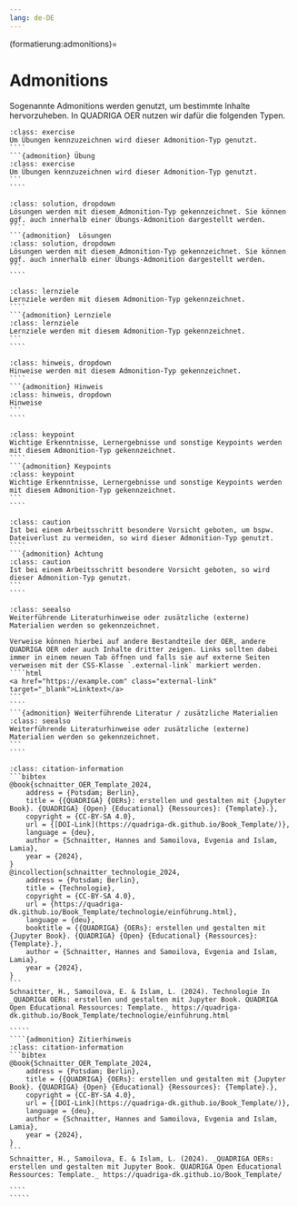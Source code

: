 ```yaml
---
lang: de-DE
---
```


(formatierung:admonitions)=
# Admonitions

Sogenannte Admonitions werden genutzt, um bestimmte Inhalte hervorzuheben. In QUADRIGA OER nutzen wir dafür die folgenden Typen.


`````{admonition} Übung
:class: exercise
Um Übungen kennzuzeichnen wird dieser Admonition-Typ genutzt.
````
```{admonition} Übung
:class: exercise
Um Übungen kennzuzeichnen wird dieser Admonition-Typ genutzt.
```
````
`````


`````{admonition}  Lösungen
:class: solution, dropdown
Lösungen werden mit diesem Admonition-Typ gekennzeichnet. Sie können ggf. auch innerhalb einer Übungs-Admonition dargestellt werden.
````
```{admonition}  Lösungen
:class: solution, dropdown
Lösungen werden mit diesem Admonition-Typ gekennzeichnet. Sie können ggf. auch innerhalb einer Übungs-Admonition dargestellt werden.
```
````
`````

`````{admonition} Lernziele
:class: lernziele
Lernziele werden mit diesem Admonition-Typ gekennzeichnet.
````
```{admonition} Lernziele
:class: lernziele
Lernziele werden mit diesem Admonition-Typ gekennzeichnet.
```
````
`````

`````{admonition} Hinweis
:class: hinweis, dropdown
Hinweise werden mit diesem Admonition-Typ gekennzeichnet. 
````
```{admonition} Hinweis
:class: hinweis, dropdown
Hinweise 
```
````
`````

`````{admonition} Keypoints
:class: keypoint
Wichtige Erkenntnisse, Lernergebnisse und sonstige Keypoints werden mit diesem Admonition-Typ gekennzeichnet.
````
```{admonition} Keypoints
:class: keypoint
Wichtige Erkenntnisse, Lernergebnisse und sonstige Keypoints werden mit diesem Admonition-Typ gekennzeichnet.
```
````
`````

`````{admonition} Achtung
:class: caution
Ist bei einem Arbeitsschritt besondere Vorsicht geboten, um bspw. Dateiverlust zu vermeiden, so wird dieser Admonition-Typ genutzt.
````
```{admonition} Achtung
:class: caution
Ist bei einem Arbeitsschritt besondere Vorsicht geboten, so wird dieser Admonition-Typ genutzt.
```
````
`````

`````{admonition} Weiterführende Literatur / zusätzliche Materialien
:class: seealso
Weiterführende Literaturhinweise oder zusätzliche (externe) Materialien werden so gekennzeichnet.

Verweise können hierbei auf andere Bestandteile der OER, andere QUADRIGA OER oder auch Inhalte dritter zeigen. Links sollten dabei immer in einem neuen Tab öffnen und falls sie auf externe Seiten verweisen mit der CSS-Klasse `.external-link` markiert werden.
````html
<a href="https://example.com" class="external-link" target="_blank">Linktext</a>
````
````
```{admonition} Weiterführende Literatur / zusätzliche Materialien
:class: seealso
Weiterführende Literaturhinweise oder zusätzliche (externe) Materialien werden so gekennzeichnet.
```
````
`````

``````{admonition} Zitierhinweis
:class: citation-information
```bibtex
@book{schnaitter_OER_Template_2024,
    address = {Potsdam; Berlin},
    title = {{QUADRIGA} {OERs}: erstellen und gestalten mit {Jupyter Book}. {QUADRIGA} {Open} {Educational} {Ressources}: {Template}.},
    copyright = {CC-BY-SA 4.0},
    url = {[DOI-Link](https://quadriga-dk.github.io/Book_Template/)},
    language = {deu},
    author = {Schnaitter, Hannes and Samoilova, Evgenia and Islam, Lamia},
    year = {2024},
}
@incollection{schnaitter_technologie_2024,
    address = {Potsdam; Berlin},
    title = {Technologie},
    copyright = {CC-BY-SA 4.0},
    url = {https://quadriga-dk.github.io/Book_Template/technologie/einführung.html},
    language = {deu},
    booktitle = {{QUADRIGA} {OERs}: erstellen und gestalten mit {Jupyter Book}. {QUADRIGA} {Open} {Educational} {Ressources}: {Template}.},
    author = {Schnaitter, Hannes and Samoilova, Evgenia and Islam, Lamia},
    year = {2024},
}
```
Schnaitter, H., Samoilova, E. & Islam, L. (2024). Technologie In _QUADRIGA OERs: erstellen und gestalten mit Jupyter Book. QUADRIGA Open Educational Ressources: Template._ https://quadriga-dk.github.io/Book_Template/technologie/einführung.html

`````
````{admonition} Zitierhinweis
:class: citation-information
```bibtex
@book{Schnaitter_OER_Template_2024,
    address = {Potsdam; Berlin},
    title = {{QUADRIGA} {OERs}: erstellen und gestalten mit {Jupyter Book}. {QUADRIGA} {Open} {Educational} {Ressources}: {Template}.},
    copyright = {CC-BY-SA 4.0},
    url = {[DOI-Link](https://quadriga-dk.github.io/Book_Template/)},
    language = {deu},
    author = {Schnaitter, Hannes and Samoilova, Evgenia and Islam, Lamia},
    year = {2024},
}
```
Schnaitter, H., Samoilova, E. & Islam, L. (2024). _QUADRIGA OERs: erstellen und gestalten mit Jupyter Book. QUADRIGA Open Educational Ressources: Template._ https://quadriga-dk.github.io/Book_Template/

````
`````
``````